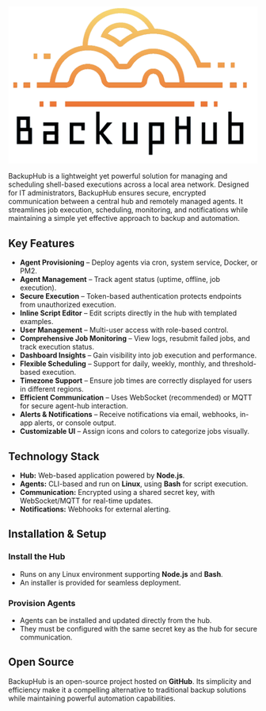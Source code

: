 ![image info](./public/images/BackupHubColor.png)

BackupHub is a lightweight yet powerful solution for managing and scheduling shell-based executions across a local area network. Designed for IT administrators, BackupHub ensures secure, encrypted communication between a central hub and remotely managed agents. It streamlines job execution, scheduling, monitoring, and notifications while maintaining a simple yet effective approach to backup and automation.

## Key Features

- **Agent Provisioning** – Deploy agents via cron, system service, Docker, or PM2.
- **Agent Management** – Track agent status (uptime, offline, job execution).
- **Secure Execution** – Token-based authentication protects endpoints from unauthorized execution.
- **Inline Script Editor** – Edit scripts directly in the hub with templated examples.
- **User Management** – Multi-user access with role-based control.
- **Comprehensive Job Monitoring** – View logs, resubmit failed jobs, and track execution status.
- **Dashboard Insights** – Gain visibility into job execution and performance.
- **Flexible Scheduling** – Support for daily, weekly, monthly, and threshold-based execution.
- **Timezone Support** – Ensure job times are correctly displayed for users in different regions.
- **Efficient Communication** – Uses WebSocket (recommended) or MQTT for secure agent-hub interaction.
- **Alerts & Notifications** – Receive notifications via email, webhooks, in-app alerts, or console output.
- **Customizable UI** – Assign icons and colors to categorize jobs visually.

## Technology Stack

- **Hub:** Web-based application powered by **Node.js**.
- **Agents:** CLI-based and run on **Linux**, using **Bash** for script execution.
- **Communication:** Encrypted using a shared secret key, with WebSocket/MQTT for real-time updates.
- **Notifications:** Webhooks for external alerting.

## Installation & Setup

### Install the Hub

- Runs on any Linux environment supporting **Node.js** and **Bash**.
- An installer is provided for seamless deployment.

### Provision Agents

- Agents can be installed and updated directly from the hub.
- They must be configured with the same secret key as the hub for secure communication.

## Open Source

BackupHub is an open-source project hosted on **GitHub**. Its simplicity and efficiency make it a compelling alternative to traditional backup solutions while maintaining powerful automation capabilities.
